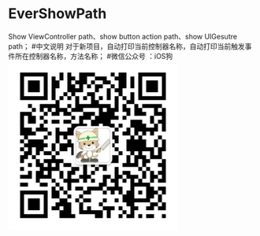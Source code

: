 # EverShowPath
Show ViewController path、show button action path、show UIGesutre path；
#中文说明
对于新项目，自动打印当前控制器名称，自动打印当前触发事件所在控制器名称，方法名称；
#微信公众号 ：iOS狗
![(WeChat)](https://github.com/YongbaoWang/EverShowPath/blob/master/EverShowPath/wechat_num.jpg)
